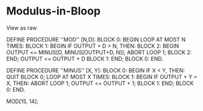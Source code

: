 # Modulus-in-Bloop

View as raw

DEFINE PROCEDURE ''MOD'' [N,D]:
BLOCK 0: BEGIN
  LOOP AT MOST N TIMES:
  BLOCK 1: BEGIN
    IF OUTPUT + D > N, THEN:
    BLOCK 2: BEGIN
      OUTPUT <= MINUS[D, MINUS[OUTPUT+D, N]];
      ABORT LOOP 1;
    BLOCK 2: END;
    OUTPUT <= OUTPUT + D
  BLOCK 1: END;
BLOCK 0: END.

DEFINE PROCEDURE ''MINUS'' [X, Y]:
BLOCK 0: BEGIN
  IF X < Y, THEN:
  QUIT BLOCK 0;
  LOOP AT MOST X TIMES:
  BLOCK 1: BEGIN
    IF OUTPUT + Y = X, THEN:
    ABORT LOOP 1;
    OUTPUT <= OUTPUT + 1;
  BLOCK 1: END;
BLOCK 0: END.

MOD[15, 14];
